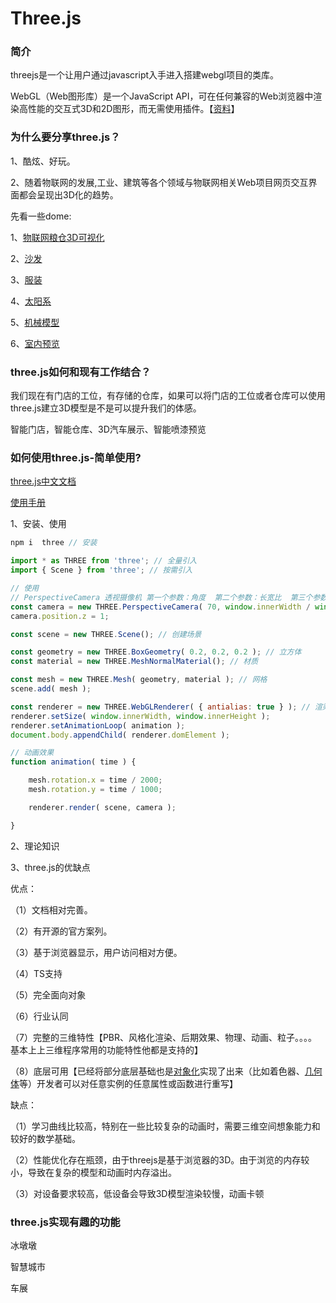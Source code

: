 # Three.js

### 简介

threejs是一个让用户通过javascript入手进入搭建webgl项目的类库。

WebGL（Web图形库）是一个JavaScript API，可在任何兼容的Web浏览器中渲染高性能的交互式3D和2D图形，而无需使用插件。【[资料](https://developer.mozilla.org/zh-CN/docs/Web/API/WebGL_API/Tutorial/Getting_started_with_WebGL)】

### 为什么要分享three.js？

1、酷炫、好玩。

2、随着物联网的发展,工业、建筑等各个领域与物联网相关Web项目网页交互界面都会呈现出3D化的趋势。

先看一些dome:

1、[物联网粮仓3D可视化](http://www.yanhuangxueyuan.com/3D/liangcang/index.html)

2、[沙发](http://app.xuanke3d.com/apps/trayton/#/show)

3、[服装](http://suit.xuantech.cn/)

4、[太阳系](http://www.yanhuangxueyuan.com/3D/solarSystem/index.html)

5、[机械模型](http://www.yanhuangxueyuan.com/3D/jixiezhuangpei/index.html)

6、[室内预览](http://www.yanhuangxueyuan.com/3D/houseDesign/index.html)

### three.js如何和现有工作结合？

我们现在有门店的工位，有存储的仓库，如果可以将门店的工位或者仓库可以使用three.js建立3D模型是不是可以提升我们的体感。

智能门店，智能仓库、3D汽车展示、智能喷漆预览

### 如何使用three.js-简单使用?

[three.js中文文档](http://www.webgl3d.cn/threejs/docs/index.html#manual/zh/introduction/Creating-a-scene)

[使用手册](http://www.webgl3d.cn/Three.js/)

1、安装、使用

```jsx
npm i  three // 安装

import * as THREE from 'three'; // 全量引入
import { Scene } from 'three'; // 按需引入

// 使用
// PerspectiveCamera 透视摄像机 第一个参数：角度  第二个参数：长宽比  第三个参数：近截面  第四个参数：远截面
const camera = new THREE.PerspectiveCamera( 70, window.innerWidth / window.innerHeight, 0.01, 10 );
camera.position.z = 1;

const scene = new THREE.Scene(); // 创建场景

const geometry = new THREE.BoxGeometry( 0.2, 0.2, 0.2 ); // 立方体
const material = new THREE.MeshNormalMaterial(); // 材质

const mesh = new THREE.Mesh( geometry, material ); // 网格
scene.add( mesh );

const renderer = new THREE.WebGLRenderer( { antialias: true } ); // 渲染器
renderer.setSize( window.innerWidth, window.innerHeight );
renderer.setAnimationLoop( animation );
document.body.appendChild( renderer.domElement );

// 动画效果
function animation( time ) {

	mesh.rotation.x = time / 2000;
	mesh.rotation.y = time / 1000;

	renderer.render( scene, camera );

}
```

2、理论知识

3、three.js的优缺点

优点：

（1）文档相对完善。

（2）有开源的官方案列。

（3）基于浏览器显示，用户访问相对方便。

（4）TS支持

（5）完全面向对象

（6）行业认同

（7）完整的三维特性【PBR、风格化渲染、后期效果、物理、动画、粒子。。。。基本上上三维程序常用的功能特性他都是支持的】

（8）底层可用【已经将部分底层基础也是[对象化](https://www.zhihu.com/search?q=%E5%AF%B9%E8%B1%A1%E5%8C%96&search_source=Entity&hybrid_search_source=Entity&hybrid_search_extra=%7B%22sourceType%22%3A%22answer%22%2C%22sourceId%22%3A1763408290%7D)实现了出来（比如着色器、[几何体](https://www.zhihu.com/search?q=%E5%87%A0%E4%BD%95%E4%BD%93&search_source=Entity&hybrid_search_source=Entity&hybrid_search_extra=%7B%22sourceType%22%3A%22answer%22%2C%22sourceId%22%3A1763408290%7D)等）开发者可以对任意实例的任意属性或函数进行重写】

缺点：

（1）学习曲线比较高，特别在一些比较复杂的动画时，需要三维空间想象能力和较好的数学基础。

（2）性能优化存在瓶颈，由于threejs是基于浏览器的3D。由于浏览的内存较小，导致在复杂的模型和动画时内存溢出。

（3）对设备要求较高，低设备会导致3D模型渲染较慢，动画卡顿

### three.js实现有趣的功能

冰墩墩

智慧城市

车展